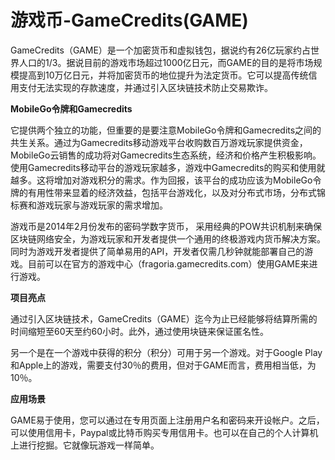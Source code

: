 # 

# 游戏币-GameCredits(GAME)

GameCredits（GAME）是一个加密货币和虚拟钱包，据说约有26亿玩家约占世界人口的1/3。据说目前的游戏市场超过1000亿日元，而GAME的目的是将市场规模提高到10万亿日元，并将加密货币的地位提升为法定货币。它可以提高传统信用支付无法实现的存款速度，并通过引入区块链技术防止交易欺诈。

**MobileGo令牌和Gamecredits**

它提供两个独立的功能，但重要的是要注意MobileGo令牌和Gamecredits之间的共生关系。通过为Gamecredits移动游戏平台收购数百万游戏玩家提供资金，MobileGo云销售的成功将对Gamecredits生态系统，经济和价格产生积极影响。使用Gamecredits移动平台的游戏玩家越多，游戏中Gamecredits的购买和使用就越多。这将增加对游戏积分的需求。作为回报，该平台的成功应该为MobileGo令牌的有用性带来显着的经济效益，包括平台游戏化，以及对分布式市场，分布式锦标赛和游戏玩家与游戏玩家的需求增加。

游戏币是2014年2月份发布的密码学数字货币， 采用经典的POW共识机制来确保区块链网络安全，为游戏玩家和开发者提供一个通用的终极游戏内货币解决方案。同时为游戏开发者提供了简单易用的API，开发者仅需几秒钟就能部署自己的游戏。目前可以在官方的游戏中心（fragoria.gamecredits.com）使用GAME来进行游戏。

**项目亮点**

通过引入区块链技术，GameCredits（GAME）迄今为止已经能够将结算所需的时间缩短至60天至约60小时。此外，通过使用块链来保证匿名性。

另一个是在一个游戏中获得的积分（积分）可用于另一个游戏。对于Google Play和Apple上的游戏，需要支付30％的费用，但对于GAME而言，费用相当低，为10％。

**应用场景**

GAME易于使用，您可以通过在专用页面上注册用户名和密码来开设帐户。之后，可以使用信用卡，Paypal或比特币购买专用信用卡。也可以在自己的个人计算机上进行挖掘。它就像玩游戏一样简单。

